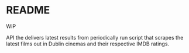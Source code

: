 # README

WIP

API the delivers latest results from periodically run script that scrapes the latest films out in Dublin cinemas and their respective IMDB ratings.
